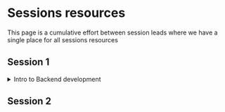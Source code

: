 # Sessions resources
This page is a cumulative effort between session leads where we have a single place for all sessions resources



## Session 1
<details>
<summary>Intro to Backend development</summary>

<ul>
<li><a href="https://github.com/"> hamda</a></li>
</ul>
</details>

## Session 2
